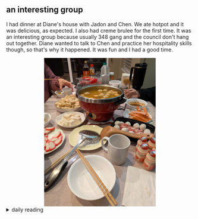 ## an interesting group

I had dinner at Diane's house with Jadon and Chen. We ate hotpot and it was delicious, as expected. I also had creme brulee for the first time. It was an interesting group because usually 348 gang and the council don't hang out together. Diane wanted to talk to Chen and practice her hospitality skills though, so that's why it happened. It was fun and I had a good time.

<img src="/images/2025/2025-02/2025-02-03-an-interesting-group/hotpot.jpg" alt="pic of the hotpot" width="300" style="display: block; margin: auto;">

<details markdown="1">
<summary>daily reading</summary>

| {{ page.date | date: "%B %-d, %Y" }} |
| :-------------: |
| [Judg. 14; Acts 18; Jer. 27; Mark 13]({% link _Bible/Bible-year-1.md %}) |
| [WCF 5; WSC 11; WLC 18-19]({% link _westminster/westminster-month-2.md %}) |
| [The Athanasian Creed](https://threeforms.org/the-athanasian-creed/) |

</details>